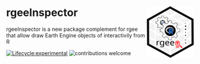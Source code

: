# **rgeeInspector** <img src="R/figures/logo.svg" align="right" width="25%">

rgeeInspector is a new package complement for rgee that allow draw Earth Engine objects of interactivily from R

[![Lifecycle:experimental](https://img.shields.io/badge/lifecycle-experimental-orange.svg)](https://www.tidyverse.org/lifecycle/#experimental)
![contributions welcome](https://img.shields.io/badge/contributions-welcome-brightgreen.svg?style=flat)
